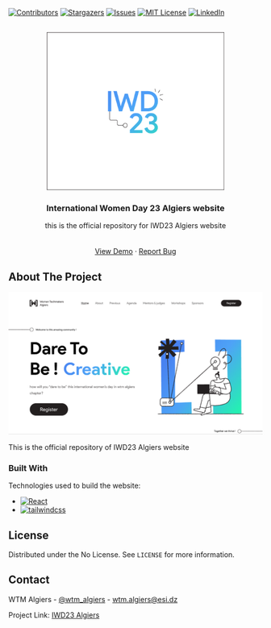 <a name="readme-top"></a>

<!--
*** This the README file of the International Women Day 2023 Algiers.
-->

[![Contributors][contributors-shield]][contributors-url]
[![Stargazers][stars-shield]][stars-url]
[![Issues][issues-shield]][issues-url]
[![MIT License][license-shield]][license-url]
[![LinkedIn][linkedin-shield]][linkedin-url]

<!-- PROJECT LOGO -->
<br />
<div align="center">
  <a href="https://github.com/WTM-Algiers/iwd-website-2023">
    <img src="/public/favicon2.png" alt="IWD23 Algiers" width="70%" height="auto">
  </a>

  <h3 align="center">International Women Day 23 Algiers website</h3>

  <p align="center">
    this is the official repository for IWD23 Algiers website
    <br />
    <br />
    <br />
    <a href="https://iwd23.wtmalgiers.org/">View Demo</a>
    ·
    <a href="https://github.com/WTM-Algiers/iwd-website-2023/issues">Report Bug</a>
  </p>
</div>

<!-- ABOUT THE PROJECT -->

## About The Project

[![IWD23-Algiers-Home][iwd23-algiers-screenshot]](https://iwd23.wtmalgiers.org/)

This is the official repository of IWD23 Algiers website

### Built With

Technologies used to build the website:

- [![React][react.js]][react-url]
- [![tailwindcss][tailwindcss.com]][tailwindcss-url]

<!-- LICENSE -->

## License

Distributed under the No License. See `LICENSE` for more information.

<!-- CONTACT -->

## Contact

WTM Algiers - [@wtm_algiers](https://twitter.com/wtm_algiers) - wtm.algiers@esi.dz

Project Link: [IWD23 Algiers](https://qiskit-fall-fest-algiers.wtmalgiers.org)

<!-- MARKDOWN LINKS & IMAGES -->

[contributors-shield]: https://img.shields.io/github/contributors/WTM-Algiers/iwd-website-2023.svg?style=for-the-badge
[contributors-url]: https://github.com/WTM-Algiers/iwd-website-2023/graphs/contributors
[stars-shield]: https://img.shields.io/github/stars/WTM-Algiers/iwd-website-2023.svg?style=for-the-badge
[stars-url]: https://github.com/WTM-Algiers/iwd-website-2023/stargazers
[issues-shield]: https://img.shields.io/github/issues/WTM-Algiers/iwd-website-2023.svg?style=for-the-badge
[issues-url]: https://github.com/WTM-Algiers/iwd-website-2023/issues
[license-shield]: https://img.shields.io/github/license/WTM-Algiers/iwd-website-2023.svg?style=for-the-badge
[license-url]: https://github.com/WTM-Algiers/iwd-website-2023/blob/main/LICENSE
[linkedin-shield]: https://img.shields.io/badge/-LinkedIn-black.svg?style=for-the-badge&logo=linkedin&colorB=555
[linkedin-url]: https://www.linkedin.com/company/wtm-algiers/
[iwd23-algiers-screenshot]: /public/preview.png
[react.js]: https://img.shields.io/badge/React-20232A?style=for-the-badge&logo=react&logoColor=61DAFB
[react-url]: https://reactjs.org/
[tailwindcss.com]: https://img.shields.io/badge/TailwindCSS-563D7C?style=for-the-badge&logo=TailwindCSS&logoColor=white
[tailwindcss-url]: https://tailwindcss.com

